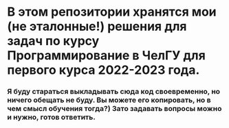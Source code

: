 # В этом репозитории хранятся мои (не эталонные!) решения для задач по курсу Программирование в ЧелГУ для первого курса 2022-2023 года.
### Я буду стараться выкладывать сюда код своевременно, но ничего обещать не буду. Вы можете его копировать, но в чем смысл обучения тогда?) Зато задавать вопросы можно и нужно, готов ответить.
